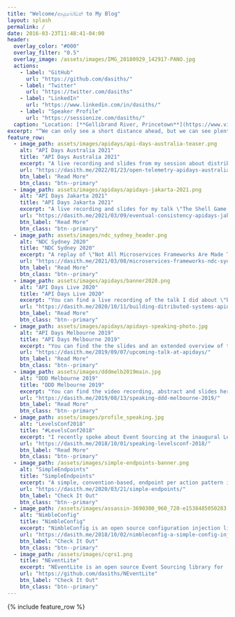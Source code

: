 ```yaml
---
title: "Welcome/ආයුබෝවන් to My Blog"
layout: splash
permalink: /
date: 2016-03-23T11:48:41-04:00
header:
  overlay_color: "#000"
  overlay_filter: "0.5"
  overlay_image: /assets/images/IMG_20180929_142917-PANO.jpg
  actions:
    - label: "GitHub"
      url: "https://github.com/dasiths/"
    - label: "Twitter"
      url: "https://twitter.com/dasiths"
    - label: "LinkedIn"
      url: "https://www.linkedin.com/in/dasiths/"
    - label: "Speaker Profile"
      url: "https://sessionize.com/dasiths/"
  caption: "Location: [**Gellibrand River, Princetown**](https://www.visitgreatoceanroad.org.au/towns-and-villages/princetown/)"
excerpt: "“We can only see a short distance ahead, but we can see plenty there that needs to be done.” ~ *Alan Turing*, [Computing machinery and intelligence](https://www.goodreads.com/book/show/17697774-computing-machinery-and-intelligence)"
feature_row:
  - image_path: assets/images/apidays/api-days-australia-teaser.png
    alt: "API Days Australia 2021"
    title: "API Days Australia 2021"
    excerpt: "A live recording and slides from my session about distributed tracing and OpenTelemetry can be found here."
    url: "https://dasith.me/2022/01/23/open-telemetry-apidays-australia-2021/"
    btn_label: "Read More"
    btn_class: "btn--primary"
  - image_path: assets/images/apidays/apidays-jakarta-2021.png
    alt: "API Days Jakarta 2021"
    title: "API Days Jakarta 2021"
    excerpt: "A live recording and slides for my talk \"The Shell Game Called Eventual Consistency\" are here."
    url: "https://dasith.me/2021/03/09/eventual-consistency-apidays-jakarta-2021/"
    btn_label: "Read More"
    btn_class: "btn--primary"
  - image_path: assets/images/ndc_sydney_header.png
    alt: "NDC Sydney 2020"
    title: "NDC Sydney 2020"
    excerpt: "A replay of \"Not All Microservices Frameworks Are Made The Same\" and slides are here."
    url: "https://dasith.me/2021/03/08/microservices-frameworks-ndc-sydney-2020/"
    btn_label: "Read More"
    btn_class: "btn--primary"
  - image_path: assets/images/apidays/banner2020.png
    alt: "API Days Live 2020"
    title: "API Days Live 2020"
    excerpt: "You can find a live recording of the talk I did about \"building distributed systems on the shoulders of giants\" here."
    url: "https://dasith.me/2020/10/11/building-ditributed-systems-apidays-2020/"
    btn_label: "Read More"
    btn_class: "btn--primary"
  - image_path: assets/images/apidays/apidays-speaking-photo.jpg
    alt: "API Days Melbourne 2019"
    title: "API Days Melbourne 2019"
    excerpt: "You can find the the slides and an extended overview of the topics I covered during my talk on Microservices here."
    url: "https://dasith.me/2019/09/07/upcoming-talk-at-apidays/"
    btn_label: "Read More"
    btn_class: "btn--primary"
  - image_path: assets/images/dddmelb2019main.jpg
    alt: "DDD Melbourne 2019"
    title: "DDD Melbourne 2019"
    excerpt: "You can find the video recording, abstract and slides here for my talk on Modern Authentication. I covered most OAuth flows and OpenID Connect in this session."
    url: "https://dasith.me/2019/08/13/speaking-ddd-melbourne-2019/"
    btn_label: "Read More"
    btn_class: "btn--primary"
  - image_path: assets/images/profile_speaking.jpg
    alt: "LevelsConf2018"
    title: "#LevelsConf2018"
    excerpt: "I recently spoke about Event Sourcing at the inaugural LevelsConf 2018. You can find the abstract and slides here."
    url: "https://dasith.me/2018/10/01/speaking-levelsconf-2018/"
    btn_label: "Read More"
    btn_class: "btn--primary"
  - image_path: /assets/images/simple-endpoints-banner.png
    alt: "SimpleEndpoints"
    title: "SimpleEndpoints"
    excerpt: "A simple, convention-based, endpoint per action pattern implementation for AspNetCore 3.0+"
    url: "https://dasith.me/2020/03/21/simple-endpoints/"
    btn_label: "Check It Out"
    btn_class: "btn--primary"
  - image_path: /assets/images/assassin-3690300_960_720-e1538485050283.jpg
    alt: "NimbleConfig"
    title: "NimbleConfig"
    excerpt: "NimbleConfig is an open source configuration injection library for .NET with full support for ASP.NET CORE. It allows you to inject configuration settings in a very simple and testable way."
    url: "https://dasith.me/2018/10/02/nimbleconfig-a-simple-config-injector-for-net/"
    btn_label: "Check It Out"
    btn_class: "btn--primary"
  - image_path: /assets/images/cqrs1.png
    title: "NEventLite"
    excerpt: "NEventLite is an open source Event Sourcing library for .NET that can get your ES+CQRS project up and running quickly and hassle free. It helps you manage the aggregate lifecycle and supports many event storage providers."
    url: "https://github.com/dasiths/NEventLite"
    btn_label: "Check It Out"
    btn_class: "btn--primary"
---
```


{% include feature_row %}
